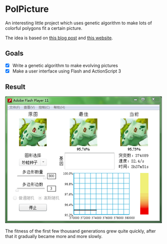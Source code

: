 # PolPicture
An interesting little project which uses genetic algorithm to make lots of colorful polygons fit a certain picture.

The idea is based on [this blog post](https://rogeralsing.com/2008/12/07/genetic-programming-evolution-of-mona-lisa/) and [this website](http://alteredqualia.com/visualization/evolve/).

## Goals
- [x] Write a genetic algorithm to make evolving pictures
- [x] Make a user interface using Flash and ActionScript 3

## Result

![alt text](https://github.com/TsReaper/PolPicture/blob/master/result.png "Result")

The fitness of the first few thousand generations grew quite quickly, after that it gradually became more and more slowly.
